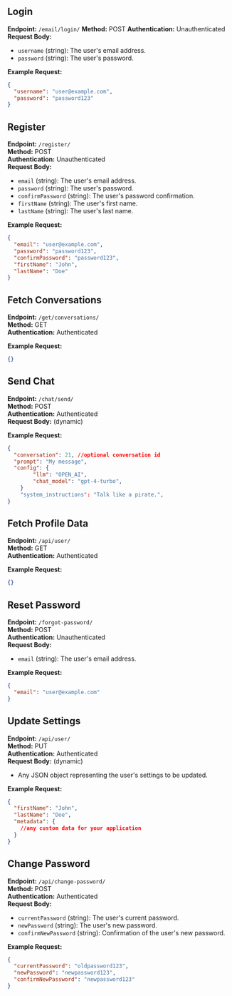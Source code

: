 ## Login

**Endpoint:** `/email/login/`
**Method:** POST
**Authentication:** Unauthenticated
**Request Body:**

- `username` (string): The user's email address.
- `password` (string): The user's password.

**Example Request:**

```json
{
  "username": "user@example.com",
  "password": "password123"
}
```

## Register

**Endpoint:** `/register/`  
**Method:** POST  
**Authentication:** Unauthenticated  
**Request Body:**

- `email` (string): The user's email address.
- `password` (string): The user's password.
- `confirmPassword` (string): The user's password confirmation.
- `firstName` (string): The user's first name.
- `lastName` (string): The user's last name.

**Example Request:**

```json
{
  "email": "user@example.com",
  "password": "password123",
  "confirmPassword": "password123",
  "firstName": "John",
  "lastName": "Doe"
}
```

## Fetch Conversations

**Endpoint:** `/get/conversations/`  
**Method:** GET  
**Authentication:** Authenticated

**Example Request:**

```json
{}
```

## Send Chat

**Endpoint:** `/chat/send/`  
**Method:** POST  
**Authentication:** Authenticated  
**Request Body:** (dynamic)

**Example Request:**

```json
{
  "conversation": 21, //optional conversation id
  "prompt": "My message",
  "config": {
		"llm": "OPEN_AI",
		"chat_model": "gpt-4-turbo",
	}
	"system_instructions": "Talk like a pirate.",
}
```

## Fetch Profile Data

**Endpoint:** `/api/user/`  
**Method:** GET  
**Authentication:** Authenticated

**Example Request:**

```json
{}
```

## Reset Password

**Endpoint:** `/forgot-password/`  
**Method:** POST  
**Authentication:** Unauthenticated  
**Request Body:**

- `email` (string): The user's email address.

**Example Request:**

```json
{
  "email": "user@example.com"
}
```

## Update Settings

**Endpoint:** `/api/user/`  
**Method:** PUT  
**Authentication:** Authenticated  
**Request Body:** (dynamic)

- Any JSON object representing the user's settings to be updated.

**Example Request:**

```json
{
  "firstName": "John",
  "lastName": "Doe",
  "metadata": {
    //any custom data for your application
  }
}
```

## Change Password

**Endpoint:** `/api/change-password/`  
**Method:** POST  
**Authentication:** Authenticated  
**Request Body:**

- `currentPassword` (string): The user's current password.
- `newPassword` (string): The user's new password.
- `confirmNewPassword` (string): Confirmation of the user's new password.

**Example Request:**

```json
{
  "currentPassword": "oldpassword123",
  "newPassword": "newpassword123",
  "confirmNewPassword": "newpassword123"
}
```
